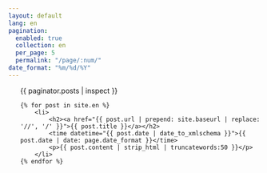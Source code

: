 ```yaml
---
layout: default
lang: en
pagination: 
  enabled: true
  collection: en
  per_page: 5
  permalink: "/page/:num/"
date_format: "%m/%d/%Y"
---
```


<ul>
    {{ paginator.posts | inspect }}

    {% for post in site.en %}
        <li>
            <h2><a href="{{ post.url | prepend: site.baseurl | replace: '//', '/' }}">{{ post.title }}</a></h2>
            <time datetime="{{ post.date | date_to_xmlschema }}">{{ post.date | date: page.date_format }}</time>
            <p>{{ post.content | strip_html | truncatewords:50 }}</p>
        </li>
    {% endfor %}
</ul>
